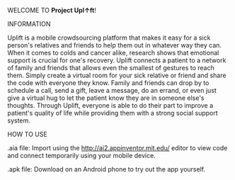 WELCOME TO **Project Upl↑ft**!

INFORMATION

Uplift is a mobile crowdsourcing platform that makes it easy for a sick person's relatives and friends to help them out in whatever way they can. 
When it comes to colds and cancer alike, research shows that emotional support is crucial for one's recovery. 
Uplift connects a patient to a network of family and friends that allows even the smallest of gestures to reach them. 
Simply create a virtual room for your sick relative or friend and share the code with everyone they know. 
Family and friends can drop by to schedule a call, send a gift, leave a message, do an errand, or even just give a virtual hug to let the patient know they are in someone else's thoughts. 
Through Uplift, everyone is able to do their part to improve a patient's quality of life while providing them with a strong social support system. 


HOW TO USE

.aia file: Import using the http://ai2.appinventor.mit.edu/ editor to view code and connect temporarily using your mobile device.

.apk file: Download on an Android phone to try out the app yourself.


